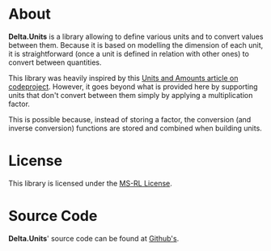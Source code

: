 # About

**Delta.Units** is a library allowing to define various units and to convert values between them.
Because it is based on modelling the dimension of each unit, it is straightforward (once a unit is defined in relation with other ones) to convert between quantities. 

This library was heavily inspired by this [Units and Amounts article on codeproject](http://www.codeproject.com/Articles/611731/Working-with-Units-and-Amounts). However, it goes beyond what is provided here by supporting units that don't convert between them simply by applying a multiplication factor.

This is possible because, instead of storing a factor, the conversion (and inverse conversion) functions are stored and combined when building units.

# License

This library is licensed under the [MS-RL License](https://opensource.org/licenses/MS-RL).

# Source Code

**Delta.Units**' source code can be found at [Github's](https://github.com/odalet/Delta.Units). 
